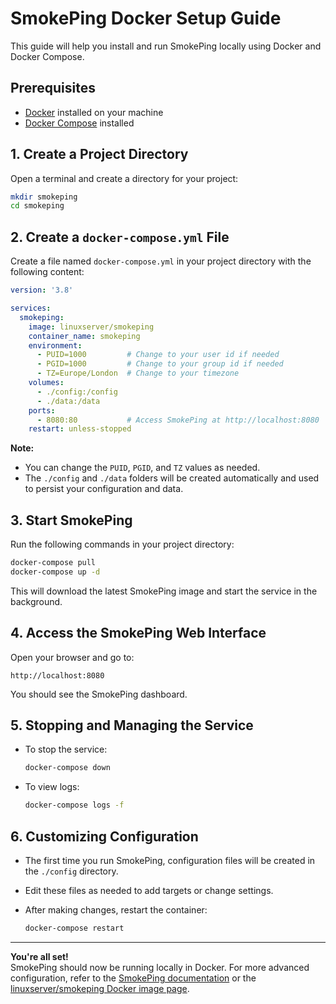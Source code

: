 # SmokePing Docker Setup Guide

This guide will help you install and run SmokePing locally using Docker and Docker Compose.

## Prerequisites

- [Docker](https://docs.docker.com/get-docker/) installed on your machine
- [Docker Compose](https://docs.docker.com/compose/install/) installed

## 1. Create a Project Directory

Open a terminal and create a directory for your project:

```sh
mkdir smokeping
cd smokeping
```

## 2. Create a `docker-compose.yml` File

Create a file named `docker-compose.yml` in your project directory with the following content:

```yaml
version: '3.8'

services:
  smokeping:
    image: linuxserver/smokeping
    container_name: smokeping
    environment:
      - PUID=1000         # Change to your user id if needed
      - PGID=1000         # Change to your group id if needed
      - TZ=Europe/London  # Change to your timezone
    volumes:
      - ./config:/config
      - ./data:/data
    ports:
      - 8080:80           # Access SmokePing at http://localhost:8080
    restart: unless-stopped
```

**Note:**  

- You can change the `PUID`, `PGID`, and `TZ` values as needed.
- The `./config` and `./data` folders will be created automatically and used to persist your configuration and data.

## 3. Start SmokePing

Run the following commands in your project directory:

```sh
docker-compose pull
docker-compose up -d
```

This will download the latest SmokePing image and start the service in the background.

## 4. Access the SmokePing Web Interface

Open your browser and go to:

```browser
http://localhost:8080
```

You should see the SmokePing dashboard.

## 5. Stopping and Managing the Service

- To stop the service:  
  
  ```sh
  docker-compose down
  ```

- To view logs:  
  
  ```sh
  docker-compose logs -f
  ```

## 6. Customizing Configuration

- The first time you run SmokePing, configuration files will be created in the `./config` directory.
- Edit these files as needed to add targets or change settings.
- After making changes, restart the container:
  
  ```sh
  docker-compose restart
  ```

---

**You're all set!**  
SmokePing should now be running locally in Docker. For more advanced configuration, refer to the [SmokePing documentation](https://oss.oetiker.ch/smokeping/doc/smokeping_config.en.html) or the [linuxserver/smokeping Docker image page](https://hub.docker.com/r/linuxserver/smokeping).
